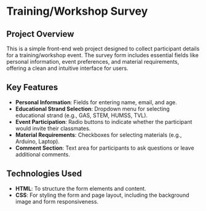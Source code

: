 # Training/Workshop Survey

## Project Overview
This is a simple front-end web project designed to collect participant details for a training/workshop event. The survey form includes essential fields like personal information, event preferences, and material requirements, offering a clean and intuitive interface for users.

## Key Features
- **Personal Information**: Fields for entering name, email, and age.
- **Educational Strand Selection**: Dropdown menu for selecting educational strand (e.g., GAS, STEM, HUMSS, TVL).
- **Event Participation**: Radio buttons to indicate whether the participant would invite their classmates.
- **Material Requirements**: Checkboxes for selecting materials (e.g., Arduino, Laptop).
- **Comment Section**: Text area for participants to ask questions or leave additional comments.

## Technologies Used
- **HTML**: To structure the form elements and content.
- **CSS**: For styling the form and page layout, including the background image and form responsiveness.
